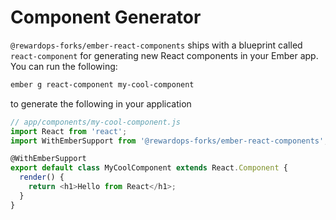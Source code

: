 # Component Generator

`@rewardops-forks/ember-react-components` ships with a blueprint called `react-component` for generating new React components in your Ember app. You can run the following:

```bash
ember g react-component my-cool-component
```

to generate the following in your application

```javascript
// app/components/my-cool-component.js
import React from 'react';
import WithEmberSupport from '@rewardops-forks/ember-react-components';

@WithEmberSupport
export default class MyCoolComponent extends React.Component {
  render() {
    return <h1>Hello from React</h1>;
  }
}
```
